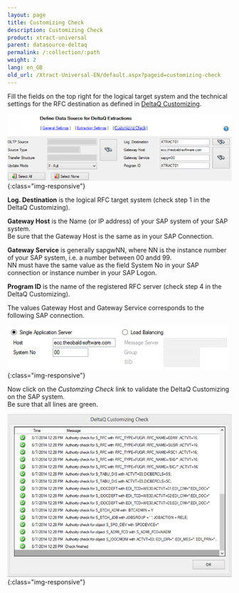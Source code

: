```yaml
---
layout: page
title: Customizing Check
description: Customizing Check
product: xtract-universal
parent: datasource-deltaq
permalink: /:collection/:path
weight: 2
lang: en_GB
old_url: /Xtract-Universal-EN/default.aspx?pageid=customizing-check
---
```


Fill the fields on the top right for the logical target system and the technical settings for the RFC destination as defined in [DeltaQ Customizing](../sap-customizing/customizing-for-deltaq).

![deltaq-tech-settings](/img/content/deltaq-tech-settings.png){:class="img-responsive"}

**Log. Destination** is the logical RFC target system (check step 1 in the DeltaQ Customizing).

**Gateway Host** is the Name (or IP address) of your SAP system of your SAP system. <br>
Be sure that the Gateway Host is the same as in your SAP Connection.

**Gateway Service** is generally sapgwNN, where NN is the instance number of your SAP system, i.e. a number between 00 andd 99.<br>
NN must have the same value as the field System No in your SAP connection or instance number in your SAP Logon. 

**Program ID** is the name of the registered RFC server (check step 4 in the DeltaQ Customizing).

The values Gateway Host and Gateway Service corresponds to the following SAP connection.

![sap-conn-app-ecc](/img/content/sap-conn-app-ecc.png){:class="img-responsive"} 

Now click on the *Customzing Check* link to validate the DeltaQ Customizing on the SAP system.<br>
Be sure that all lines are green. 

![customizing-check-successfull](/img/content/customizing-check-successfull.png){:class="img-responsive"}